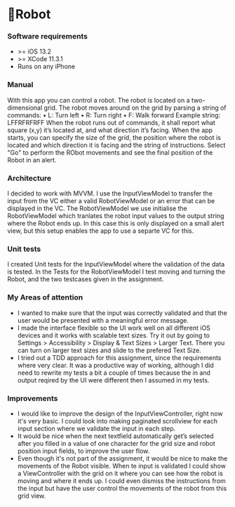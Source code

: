 # 🤖Robot

### Software requirements
-  \>= iOS 13.2
- \>=  XCode 11.3.1  
- Runs on any iPhone

### Manual
With this app you can control a robot. The robot is located on a two-dimensional grid. The robot moves around on the grid by parsing a string of commands:
• L: Turn left
• R: Turn right
• F: Walk forward
Example string: LFFRFRFRFF
When the robot runs out of commands, it shall report what square (x,y) it’s located at, and what direction it’s facing. When the app starts, you can specify the size of the grid, the position where the robot is located and which direction it is facing and the string of instructions.
Select "Go" to perform the RObot movements and see the final position of the Robot in an alert.

### Architecture
I decided to work with MVVM. I use the InputViewModel to transfer the input from the VC either a valid RobotViewModel or an error that can be displayed in the VC. The RobotViewModel we use initialise the RobotViewModel which tranlates the robot input values to the output string where the Robot ends up. In this case this is only displayed on a small alert view, but this setup enables the app to use a separte VC for this.

### Unit tests
I created Unit tests for the InputViewModel where the validation of the data is tested. In the Tests for the RobotViewModel I test moving and turning the Robot, and the two testcases given in the assignment.

### My Areas of attention
- I wanted to make sure that the input was correctly validated and that the user would be presented with a meaningful error message.
- I made the interface flexible so the UI work well on all different iOS devices and it works with scalable text sizes. Try it out by going to Settings > Accessibility > Display & Text Sizes > Larger Text. There you can turn on larger text sizes and slide to the prefered Text Size.
- I tried out a TDD approach for this assignment, since the requirements where very clear. It was a productive way of working, although I did need to rewrite my tests a bit a couple of times because the in and output reqired by the UI were different then I assumed in my tests.


### Improvements
- I would like to improve the design of the InputViewController, right now it's very basic. I could look into making paginated scrollview for each input section where we validate the input in each step.
- It would be nice when the next textfield automatically get’s selected after you filled in a value of one character for the grid size and robot position input fields, to improve the user flow.
- Even though it's not part of the assignment, it would be nice to make the movements of the Robot visible. When te input is validated I could show a ViewController with the grid on it where you can see how the robot is moving and where it ends up. I could even dismiss the instructions from the input but have the user control the movements of the robot from this grid view.
